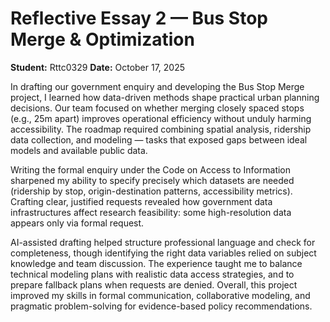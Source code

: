 # Reflective Essay 2 — Bus Stop Merge & Optimization

**Student:** Rttc0329
**Date:** October 17, 2025

In drafting our government enquiry and developing the Bus Stop Merge project, I learned how data-driven methods shape practical urban planning decisions. Our team focused on whether merging closely spaced stops (e.g., 25m apart) improves operational efficiency without unduly harming accessibility. The roadmap required combining spatial analysis, ridership data collection, and modeling — tasks that exposed gaps between ideal models and available public data.

Writing the formal enquiry under the Code on Access to Information sharpened my ability to specify precisely which datasets are needed (ridership by stop, origin-destination patterns, accessibility metrics). Crafting clear, justified requests revealed how government data infrastructures affect research feasibility: some high-resolution data appears only via formal request.

AI-assisted drafting helped structure professional language and check for completeness, though identifying the right data variables relied on subject knowledge and team discussion. The experience taught me to balance technical modeling plans with realistic data access strategies, and to prepare fallback plans when requests are denied. Overall, this project improved my skills in formal communication, collaborative modeling, and pragmatic problem-solving for evidence-based policy recommendations.
